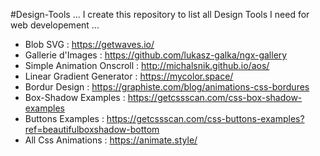 #Design-Tools
...
I create this repository to list all Design Tools I need for web developement
...
- Blob SVG : https://getwaves.io/
- Gallerie d'Images : https://github.com/lukasz-galka/ngx-gallery
- Simple Animation Onscroll : http://michalsnik.github.io/aos/
- Linear Gradient Generator : https://mycolor.space/
- Bordur Design : https://graphiste.com/blog/animations-css-bordures
- Box-Shadow Examples : https://getcssscan.com/css-box-shadow-examples
- Buttons Examples : https://getcssscan.com/css-buttons-examples?ref=beautifulboxshadow-bottom
- All Css Animations : https://animate.style/
